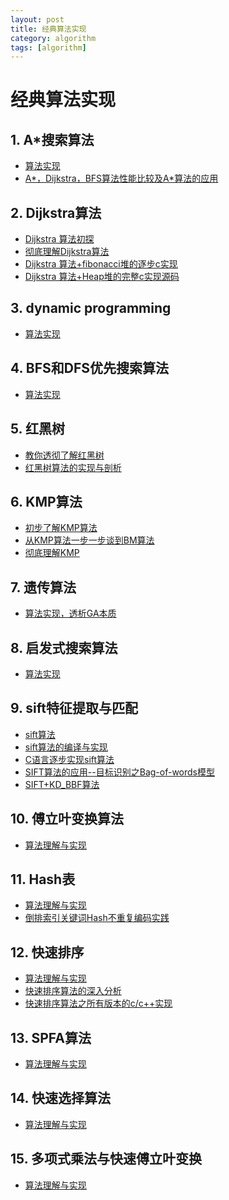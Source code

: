 ```yaml
---
layout: post
title: 经典算法实现
category: algorithm
tags: [algorithm]
---
```

# 经典算法实现

## 1. A*搜索算法
+ [算法实现](AA搜索算法.html)
+ [A*，Dijkstra，BFS算法性能比较及A*算法的应用]()
## 2. Dijkstra算法
+ [Dijkstra 算法初探]()
+ [彻底理解Dijkstra算法]()
+ [Dijkstra 算法+fibonacci堆的逐步c实现]()
+ [Dijkstra 算法+Heap堆的完整c实现源码]()
## 3. dynamic programming
+ [算法实现]()
## 4. BFS和DFS优先搜索算法
+ [算法实现]()
## 5. 红黑树
+ [教你透彻了解红黑树]()
+ [红黑树算法的实现与剖析]()
## 6. KMP算法
+ [初步了解KMP算法]()
+ [从KMP算法一步一步谈到BM算法]()
+ [彻底理解KMP]()
## 7. 遗传算法
+ [算法实现，透析GA本质]()
## 8. 启发式搜索算法
+ [算法实现]()
## 9. sift特征提取与匹配
+ [sift算法]()
+ [sift算法的编译与实现]()
+ [C语言逐步实现sift算法]()
+ [SIFT算法的应用--目标识别之Bag-of-words模型]()
+ [SIFT+KD_BBF算法]()
## 10. 傅立叶变换算法
+ [算法理解与实现]()
## 11. Hash表
+ [算法理解与实现]()
+ [倒排索引关键词Hash不重复编码实践]()
## 12. 快速排序
+ [算法理解与实现]()
+ [快速排序算法的深入分析]()
+ [快速排序算法之所有版本的c/c++实现]()
## 13. SPFA算法
+ [算法理解与实现]()
## 14. 快速选择算法
+ [算法理解与实现]()
## 15. 多项式乘法与快速傅立叶变换
+ [算法理解与实现]()